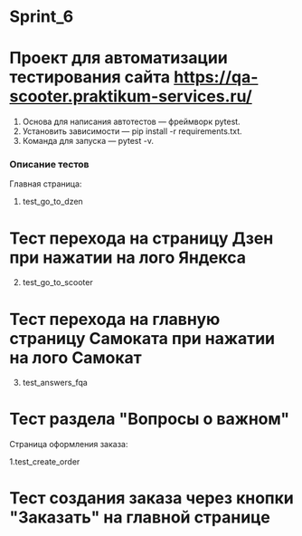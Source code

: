 # Sprint_6
# Проект для автоматизации тестирования сайта https://qa-scooter.praktikum-services.ru/
1. Основа для написания автотестов — фреймворк pytest.
2. Установить зависимости — pip install -r requirements.txt.
3. Команда для запуска — pytest -v. 

### Описание тестов

Главная страница:

1. test_go_to_dzen 
# Тест перехода на страницу Дзен при нажатии на лого Яндекса
2. test_go_to_scooter
# Тест перехода на главную страницу Самоката при нажатии на лого Самокат
3. test_answers_fqa
# Тест раздела "Вопросы о важном"

Страница оформления заказа:

1.test_create_order
# Тест создания заказа через кнопки "Заказать" на главной странице